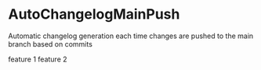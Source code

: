 # AutoChangelogMainPush
Automatic changelog generation each time changes are pushed to the main branch based on commits

feature 1
feature 2